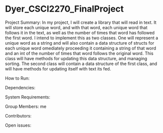 # Dyer_CSCI2270_FinalProject

Project Summary:
  In my project, I will create a library that will read in text. It will store each unique word, and with that word, each unique word that follows it in the text, as well as the number of times that word has followed the first word. I intend to implement this as two classes. One will represent a unique word as a string and will also contain a data structure of structs for each unique word omediately proceeding it containing a string of that word and an int of the number of times that word follows the original word. This class will have methods for updating this data structure, and managing sorting. The second class will contain a data structure of the first class, and will have methods for updating itself with text its fed.
  
How to Run:

Dependencies:

System Requirements:

Group Members:
  me
  
Contributors:

Open issues:
